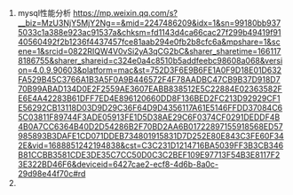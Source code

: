 1. mysql性能分析 https://mp.weixin.qq.com/s?__biz=MzU3NjY5MjY2Ng==&mid=2247486209&idx=1&sn=99180bb9375033c1a388e923ac91537a&chksm=fd1143d4ca66cac27f299b49419f9140560492f2b1236f4437457fce81aab294e0fb2b8cfc6a&mpshare=1&scene=1&srcid=0822RIQW4V0vSi2yA3qCG2bC&sharer_sharetime=1661178186755&sharer_shareid=c324e0a4c8510b5addfeebc98608a068&version=4.0.9.90603&platform=mac&st=752D3F6E9B6FE1A0F9D18E01D632FA529B45C3766A1B3A5F0A9B446572F4F78AADBC47CB9B37D918D770B99ABAD134D0E2F2559AE3607EABB838512E5C22884E02363582FE6E4A42283B61DFF7ED4E896120660DD8F136BED2FC213D92929CF1E56292CB13118D03D9D29C36F64D9D4356117A61E5146FFDD37084C65C03811F89744F3ADE05913FE1D5D38AE29C6F0374CF0291DEDDF4B4B0A7CC6364B40D2D54286B2F70BD2AA6B01722897155918568ED57985893B3DAFE1CD071DDEB734801915831D7D252E80E843C3FE60F342E&vid=1688851242194838&cst=C3C231D1214716BA5039FF3B3CB346B81CCBB3581CDE3DE35C7CC50D0C3C2BEF109E97713F54B3E8117F23E322BD46F6&deviceid=6427cae2-ecf8-4d6b-8a0c-29d98e44f70c#rd
2. 